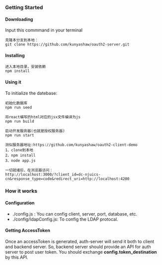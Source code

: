 ###  Getting Started
#### Downloading
Input this commmand in your terminal
```
克隆本分支到本地：
git clone https://github.com/kunyashaw/oauth2-server.git
```
#### Installing
```
进入本地目录，安装依赖
npm install
```
#### Using it
To initialize the datebase:
```
初始化数据库
npm run seed
```


```
将react编写的html对应的jsx文件编译为js
npm run build
```


```
启动开发服务器(也就是授权服务器)
npm run start
```



```
测似服务器地址:https://github.com/kunyashaw/oauth2-client-demo
1、clone到本地
2、npm install 
3、node app.js
```

```
一切就绪后，在浏览器访问：
http://localhost:3000/?client_id=dc-njuics-cn&response_type=code&redirect_uri=http://localhost:4200
```



### How it works
#### Configuration
- ./config.js : You can config client,  server,  port,  database, etc.
- ./config/ldapConfig.js: To config the LDAP protocal.

#### Getting AccessToken
Once an accessToken is generated, auth-server will send it both to client and backend server. So,  backend server should provide an API for auth server to post user token.
You should exchange **config.token_destination**  by this API.